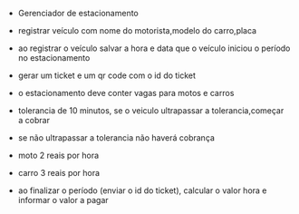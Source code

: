 - Gerenciador de estacionamento


- registrar veículo com nome do motorista,modelo do carro,placa
- ao registrar o veículo salvar a hora e data que o veículo iniciou o período no estacionamento
- gerar um ticket e um qr code com o id do ticket
- o estacionamento deve conter vagas para motos e carros
- tolerancia de 10 minutos, se o veiculo ultrapassar a tolerancia,começar a cobrar
- se não ultrapassar a tolerancia não haverá cobrança
- moto 2 reais por hora
- carro 3 reais por hora
- ao finalizar o período (enviar o id do ticket), calcular o valor hora e informar o valor a pagar
